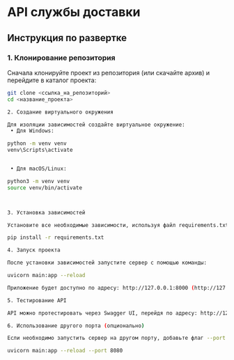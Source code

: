 # API службы доставки

## Инструкция по развертке

### 1. Клонирование репозитория

Сначала клонируйте проект из репозитория (или скачайте архив) и перейдите в каталог проекта:
```bash
git clone <ссылка_на_репозиторий>
cd <название_проекта>

2. Создание виртуального окружения

Для изоляции зависимостей создайте виртуальное окружение:
 • Для Windows:

python -m venv venv
venv\Scripts\activate


 • Для macOS/Linux:

python3 -m venv venv
source venv/bin/activate



3. Установка зависимостей

Установите все необходимые зависимости, используя файл requirements.txt:

pip install -r requirements.txt

4. Запуск проекта

После установки зависимостей запустите сервер с помощью команды:

uvicorn main:app --reload

Приложение будет доступно по адресу: http://127.0.0.1:8000 (http://127.0.0.1:8000/)

5. Тестирование API

API можно протестировать через Swagger UI, перейдя по адресу: http://127.0.0.1:8000/docs

6. Использование другого порта (опционально)

Если необходимо запустить сервер на другом порту, добавьте флаг --port в команду запуска:

uvicorn main:app --reload --port 8080
